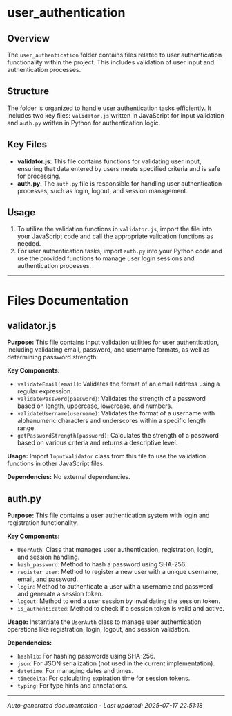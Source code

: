 # user_authentication

## Overview
The `user_authentication` folder contains files related to user authentication functionality within the project. This includes validation of user input and authentication processes.

## Structure
The folder is organized to handle user authentication tasks efficiently. It includes two key files: `validator.js` written in JavaScript for input validation and `auth.py` written in Python for authentication logic.

## Key Files
- **validator.js**: This file contains functions for validating user input, ensuring that data entered by users meets specified criteria and is safe for processing.
- **auth.py**: The `auth.py` file is responsible for handling user authentication processes, such as login, logout, and session management.

## Usage
1. To utilize the validation functions in `validator.js`, import the file into your JavaScript code and call the appropriate validation functions as needed.
2. For user authentication tasks, import `auth.py` into your Python code and use the provided functions to manage user login sessions and authentication processes.

---

# Files Documentation

## validator.js

**Purpose:** This file contains input validation utilities for user authentication, including validating email, password, and username formats, as well as determining password strength.

**Key Components:**
- `validateEmail(email)`: Validates the format of an email address using a regular expression.
- `validatePassword(password)`: Validates the strength of a password based on length, uppercase, lowercase, and numbers.
- `validateUsername(username)`: Validates the format of a username with alphanumeric characters and underscores within a specific length range.
- `getPasswordStrength(password)`: Calculates the strength of a password based on various criteria and returns a descriptive level.

**Usage:** Import `InputValidator` class from this file to use the validation functions in other JavaScript files.

**Dependencies:** No external dependencies.

## auth.py

**Purpose:** This file contains a user authentication system with login and registration functionality.

**Key Components:**
- `UserAuth`: Class that manages user authentication, registration, login, and session handling.
- `hash_password`: Method to hash a password using SHA-256.
- `register_user`: Method to register a new user with a unique username, email, and password.
- `login`: Method to authenticate a user with a username and password and generate a session token.
- `logout`: Method to end a user session by invalidating the session token.
- `is_authenticated`: Method to check if a session token is valid and active.

**Usage:** Instantiate the `UserAuth` class to manage user authentication operations like registration, login, logout, and session validation.

**Dependencies:** 
- `hashlib`: For hashing passwords using SHA-256.
- `json`: For JSON serialization (not used in the current implementation).
- `datetime`: For managing dates and times.
- `timedelta`: For calculating expiration time for session tokens.
- `typing`: For type hints and annotations.

---
*Auto-generated documentation - Last updated: 2025-07-17 22:51:18*
